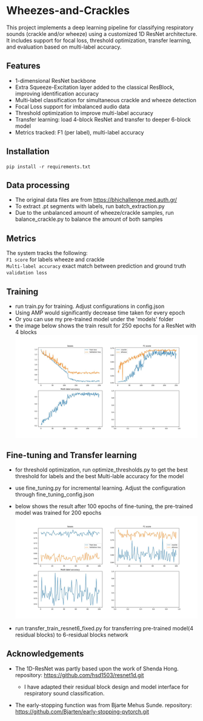 # Wheezes-and-Crackles
This project implements a deep learning pipeline for classifying respiratory sounds (crackle and/or wheeze) using a customized 1D ResNet architecture. It includes support for focal loss, threshold optimization, transfer learning, and evaluation based on multi-label accuracy.

## Features
- 1-dimensional ResNet backbone 
- Extra Squeeze-Excitation layer added to the classical ResBlock, improving identification accuracy
- Multi-label classification for simultaneous crackle and wheeze detection
- Focal Loss support for imbalanced audio data
- Threshold optimization to improve multi-label accuracy
- Transfer learning: load 4-block ResNet and transfer to deeper 6-block model
- Metrics tracked: F1 (per label), multi-label accuracy

##  Installation
`pip install -r requirements.txt`

##  Data processing 
- The original data files are from https://bhichallenge.med.auth.gr/
- To extract .pt segments with labels, run batch_extraction.py
- Due to the unbalanced amount of wheeze/crackle samples, run balance_crackle.py to balance the amount of both samples

##  Metrics
The system tracks the following:  
`F1 score` for labels wheeze and crackle   
`Multi-label accuracy` exact match between prediction and ground truth  
`validation loss`

##  Training
-  run train.py for training. Adjust configurations in config.json
-  Using AMP would significantly decrease time taken for every epoch
-  Or you can use my pre-trained model under the 'models' folder
-  the image below shows the train result for 250 epochs for a ResNet with 4 blocks
  ![Train result after 250 epochs, with 4 residual blocks](Result%20plots/Train_result_250_epoch.jpeg)

##  Fine-tuning and Transfer learning
-  for threshold optimization, run optimize_thresholds.py to get the best threshold for labels and the best Multi-lable accuracy for the model
-  use fine_tuning.py for incremental learning. Adjust the configuration through fine_tuning_config.json
-  below shows the result after 100 epochs of fine-tuning, the pre-trained model was trained for 200 epochs
  ![fine-tuning result](Result%20plots/200E+100T_1.jpeg)

-  run transfer_train_resnet6_fixed.py for transferring pre-trained model(4 residual blocks) to 6-residual blocks network

##  Acknowledgements
-  The 1D-ResNet was partly based upon the work of Shenda Hong. repository: https://github.com/hsd1503/resnet1d.git
    -  I have adapted their residual block design and model interface for respiratory sound classification.

-  The early-stopping function was from Bjarte Mehus Sunde. repository: https://github.com/Bjarten/early-stopping-pytorch.git
  

